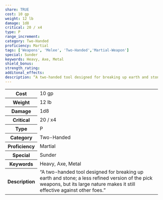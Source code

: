 ```yaml
---
share: TRUE
cost: 10 gp
weight: 12 lb
damage: 1d8
critical: 20 / x4
type: P
range_increment: 
category: Two-Handed
proficiency: Martial
tags: ['Weapons', 'Melee', 'Two-Handed','Martial-Weapon']
special: Sunder
keywords: Heavy, Axe, Metal
shield_bonus: 
strength_rating: 
additonal_effects: 
description: “A two-handed tool designed for breaking up earth and stone; a less refined version of the pick weapons, but its large nature makes it still effective against other foes.”
---
```

<p><span style="overflow-x: auto;"><table><tbody><tr><th>Cost</th><td>10 gp</td></tr><tr><th>Weight</th><td>12 lb</td></tr><tr><th>Damage</th><td>1d8</td></tr><tr><th>Critical</th><td>20 / x4</td></tr><tr><th>Type</th><td>P</td></tr><tr><th>Category</th><td>Two-Handed</td></tr><tr><th>Proficiency</th><td>Martial</td></tr><tr><th>Special</th><td>Sunder</td></tr><tr><th>Keywords</th><td>Heavy, Axe, Metal</td></tr><tr><th>Description</th><td>“A two-handed tool designed for breaking up earth and stone; a less refined version of the pick weapons, but its large nature makes it still effective against other foes.”</td></tr></tbody></table></span></p>